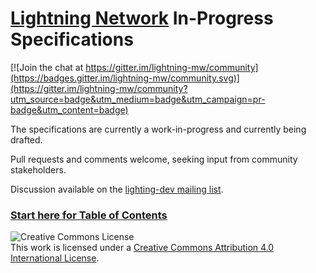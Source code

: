 # [Lightning Network](https://lightning.network) In-Progress Specifications

[![Join the chat at https://gitter.im/lightning-mw/community](https://badges.gitter.im/lightning-mw/community.svg)](https://gitter.im/lightning-mw/community?utm_source=badge&utm_medium=badge&utm_campaign=pr-badge&utm_content=badge)

The specifications are currently a work-in-progress and currently being
drafted.

Pull requests and comments welcome, seeking input from community stakeholders.

Discussion available on the [lighting-dev mailing list](https://lists.linuxfoundation.org/mailman/listinfo/lightning-dev).

### [Start here for Table of Contents](00-introduction.md)

![Creative Commons License](https://i.creativecommons.org/l/by/4.0/88x31.png "License CC-BY")
<br>
This work is licensed under a [Creative Commons Attribution 4.0 International License](http://creativecommons.org/licenses/by/4.0/).
